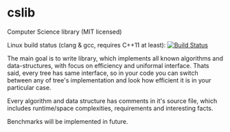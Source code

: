 # cslib
Computer Science library (MIT licensed)

Linux build status (clang & gcc, requires C++11 at least): [![Build Status](https://travis-ci.com/sandyre/cslib.svg?branch=master)](https://travis-ci.com/sandyre/cslib)

The main goal is to write library, which implements all known algorithms and data-structures, with focus on efficiency and uniformal interface.
Thats said, every tree has same interface, so in your code you can switch between any of tree's implementation and look how efficient it is in
your particular case.

Every algorithm and data structure has comments in it's source file, which includes runtime/space complexities, requirements and interesting facts.

Benchmarks will be implemented in future.
